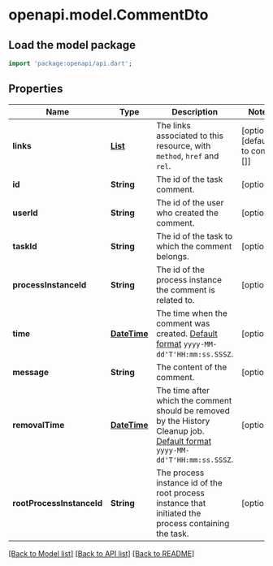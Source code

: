 # openapi.model.CommentDto

## Load the model package
```dart
import 'package:openapi/api.dart';
```

## Properties
Name | Type | Description | Notes
------------ | ------------- | ------------- | -------------
**links** | [**List<AtomLink>**](AtomLink.md) | The links associated to this resource, with `method`, `href` and `rel`. | [optional] [default to const []]
**id** | **String** | The id of the task comment. | [optional] 
**userId** | **String** | The id of the user who created the comment. | [optional] 
**taskId** | **String** | The id of the task to which the comment belongs. | [optional] 
**processInstanceId** | **String** | The id of the process instance the comment is related to. | [optional] 
**time** | [**DateTime**](DateTime.md) | The time when the comment was created. [Default format]($(docsUrl)/reference/rest/overview/date-format/) `yyyy-MM-dd'T'HH:mm:ss.SSSZ`. | [optional] 
**message** | **String** | The content of the comment. | [optional] 
**removalTime** | [**DateTime**](DateTime.md) | The time after which the comment should be removed by the History Cleanup job. [Default format]($(docsUrl)/reference/rest/overview/date-format/) `yyyy-MM-dd'T'HH:mm:ss.SSSZ`. | [optional] 
**rootProcessInstanceId** | **String** | The process instance id of the root process instance that initiated the process containing the task. | [optional] 

[[Back to Model list]](../README.md#documentation-for-models) [[Back to API list]](../README.md#documentation-for-api-endpoints) [[Back to README]](../README.md)


